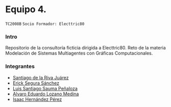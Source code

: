 # Equipo 4.
`TC2008B`
`Socio Formador: Electtric80`


### Intro
Repositorio de la consultoría ficticia dirigida a Electtric80.
Reto de la materia Modelación de Sistemas Multiagentes con Gráficas Computacionales.

### Integrantes
- [Santiago de la Riva Juárez](https://github.com/SantiagoDlrr)
- [Erick Segura Sánchez](https://github.com/ErickinSegura)
- [Luis Santiago Sauma Peñaloza](https://github.com/santiagosauma)
- [Alvaro Eduardo Lozano Medina](https://github.com/AlvaroCheese)
- [Isaac Hernández Pérez](https://github.com/IsaacHDzPerez)
